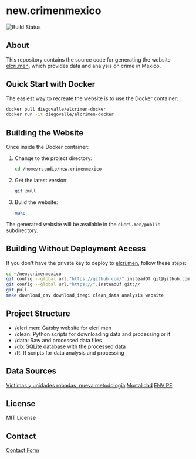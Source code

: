 # new.crimenmexico

![Build Status](https://github.com/diegovalle/new.crimenmexico/actions/workflows/elcrimen.yml/badge.svg)

## About

This repository contains the source code for generating the website [elcri.men](https://elcri.men), which provides data and analysis on crime in Mexico.

## Quick Start with Docker

The easiest way to recreate the website is to use the Docker container:

```bash
docker pull diegovalle/elcrimen-docker
docker run -it diegovalle/elcrimen-docker
```

## Building the Website

Once inside the Docker container:

1. Change to the project directory:
   ```bash
   cd /home/rstudio/new.crimenmexico
   ```

2. Get the latest version:
   ```bash
   git pull
   ```

3. Build the website:
   ```bash
   make
   ```

The generated website will be available in the `elcri.men/public` subdirectory.

## Building Without Deployment Access

If you don't have the private key to deploy to [elcri.men](https://elcri.men), follow these steps:

```bash
cd ~/new.crimenmexico
git config --global url."https://github.com/".insteadOf git@github.com:
git config --global url."https://".insteadOf git://
git pull
make download_csv download_inegi clean_data analysis website
```

## Project Structure

- /elcri.men: Gatsby website for elcri.men
- /clean: Python scripts for downloading data and processing or it
- /data: Raw and processed data files
- /db: SQLite database with the processed data
- /R: R scripts for data analysis and processing

## Data Sources

[Víctimas y unidades robadas, nueva metodología](https://www.gob.mx/sesnsp/acciones-y-programas/victimas-nueva-metodologia?state=published)
[Mortalidad](https://www.inegi.org.mx/sistemas/olap/proyectos/bd/continuas/mortalidad/defuncioneshom.asp?s=est)
[ENVIPE](https://www.inegi.org.mx/programas/envipe/)


## License

MIT License

## Contact

[Contact Form](https://www.diegovalle.net/contact/)
